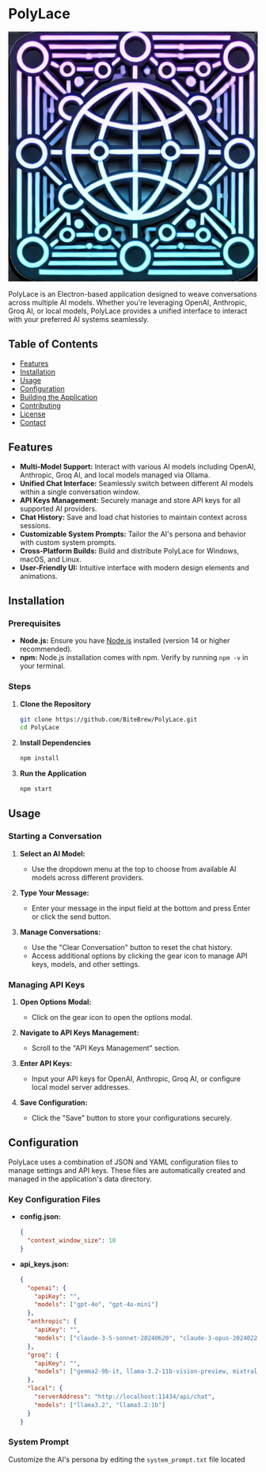 # PolyLace

![PolyLace Logo](assets/PolyLace.png)

PolyLace is an Electron-based application designed to weave conversations across multiple AI models. Whether you're leveraging OpenAI, Anthropic, Groq AI, or local models, PolyLace provides a unified interface to interact with your preferred AI systems seamlessly.

## Table of Contents

- [Features](#features)
- [Installation](#installation)
- [Usage](#usage)
- [Configuration](#configuration)
- [Building the Application](#building-the-application)
- [Contributing](#contributing)
- [License](#license)
- [Contact](#contact)

## Features

- **Multi-Model Support:** Interact with various AI models including OpenAI, Anthropic, Groq AI, and local models managed via Ollama.
- **Unified Chat Interface:** Seamlessly switch between different AI models within a single conversation window.
- **API Keys Management:** Securely manage and store API keys for all supported AI providers.
- **Chat History:** Save and load chat histories to maintain context across sessions.
- **Customizable System Prompts:** Tailor the AI's persona and behavior with custom system prompts.
- **Cross-Platform Builds:** Build and distribute PolyLace for Windows, macOS, and Linux.
- **User-Friendly UI:** Intuitive interface with modern design elements and animations.

## Installation

### Prerequisites

- **Node.js:** Ensure you have [Node.js](https://nodejs.org/) installed (version 14 or higher recommended).
- **npm:** Node.js installation comes with npm. Verify by running `npm -v` in your terminal.

### Steps

1. **Clone the Repository**

   ```bash
   git clone https://github.com/BiteBrew/PolyLace.git
   cd PolyLace
   ```

2. **Install Dependencies**

   ```bash
   npm install
   ```

3. **Run the Application**

   ```bash
   npm start
   ```

## Usage

### Starting a Conversation

1. **Select an AI Model:**
   - Use the dropdown menu at the top to choose from available AI models across different providers.

2. **Type Your Message:**
   - Enter your message in the input field at the bottom and press Enter or click the send button.

3. **Manage Conversations:**
   - Use the "Clear Conversation" button to reset the chat history.
   - Access additional options by clicking the gear icon to manage API keys, models, and other settings.

### Managing API Keys

1. **Open Options Modal:**
   - Click on the gear icon to open the options modal.

2. **Navigate to API Keys Management:**
   - Scroll to the "API Keys Management" section.

3. **Enter API Keys:**
   - Input your API keys for OpenAI, Anthropic, Groq AI, or configure local model server addresses.

4. **Save Configuration:**
   - Click the "Save" button to store your configurations securely.

## Configuration

PolyLace uses a combination of JSON and YAML configuration files to manage settings and API keys. These files are automatically created and managed in the application's data directory.

### Key Configuration Files

- **config.json:**
  
  ```json
  {
    "context_window_size": 10
  }
  ```

- **api_keys.json:**
  
  ```json
  {
    "openai": {
      "apiKey": "",
      "models": ["gpt-4o", "gpt-4o-mini"]
    },
    "anthropic": {
      "apiKey": "",
      "models": ["claude-3-5-sonnet-20240620", "claude-3-opus-20240229", "claude-3-haiku-20240307"]
    },
    "groq": {
      "apiKey": "",
      "models": ["gemma2-9b-it, llama-3.2-11b-vision-preview, mixtral-8x7b-32768"]
    },
    "local": {
      "serverAddress": "http://localhost:11434/api/chat",
      "models": ["llama3.2", "llama3.2:1b"]
    }
  }
  ```

### System Prompt

Customize the AI's persona by editing the `system_prompt.txt` file located


